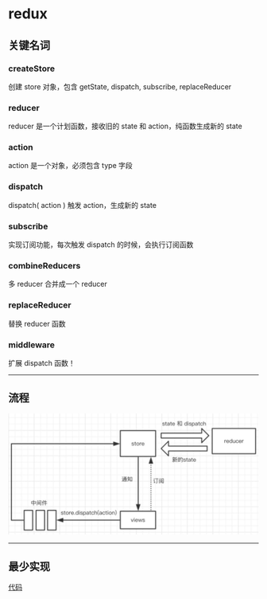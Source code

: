 # redux

## 关键名词

### createStore
创建 store 对象，包含 getState, dispatch, subscribe, replaceReducer

### reducer
reducer 是一个计划函数，接收旧的 state 和 action，纯函数生成新的 state

### action
action 是一个对象，必须包含 type 字段

### dispatch
dispatch( action ) 触发 action，生成新的 state

### subscribe
实现订阅功能，每次触发 dispatch 的时候，会执行订阅函数

### combineReducers
多 reducer 合并成一个 reducer

### replaceReducer
替换 reducer 函数

### middleware
扩展 dispatch 函数！

---

## 流程
![流程](./redux.jpeg)

---

## 最少实现
[代码](./redux.js)